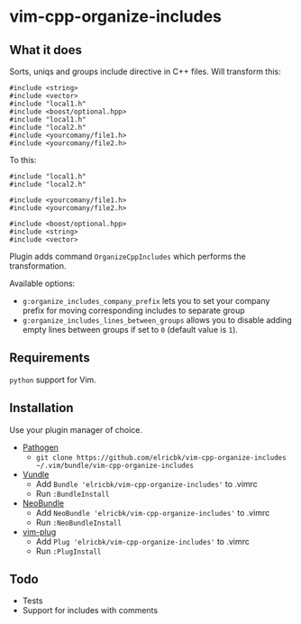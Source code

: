 # vim-cpp-organize-includes

## What it does

Sorts, uniqs and groups include directive in C++ files. Will transform this:

    #include <string>
    #include <vector>
    #include "local1.h"
    #include <boost/optional.hpp>
    #include "local1.h"
    #include "local2.h"
    #include <yourcomany/file1.h>
    #include <yourcomany/file2.h>

To this:

    #include "local1.h"
    #include "local2.h"

    #include <yourcomany/file1.h>
    #include <yourcomany/file2.h>

    #include <boost/optional.hpp>
    #include <string>
    #include <vector>

Plugin adds command `OrganizeCppIncludes` which performs the transformation.

Available options:
* `g:organize_includes_company_prefix` lets you to set your company prefix for
moving corresponding includes to separate group
* `g:organize_includes_lines_between_groups` allows you to disable adding empty
lines between groups if set to `0` (default value is `1`).

## Requirements

`python` support for Vim.

## Installation

Use your plugin manager of choice.

- [Pathogen](https://github.com/tpope/vim-pathogen)
  - `git clone https://github.com/elricbk/vim-cpp-organize-includes ~/.vim/bundle/vim-cpp-organize-includes`
- [Vundle](https://github.com/gmarik/vundle)
  - Add `Bundle 'elricbk/vim-cpp-organize-includes'` to .vimrc
  - Run `:BundleInstall`
- [NeoBundle](https://github.com/Shougo/neobundle.vim)
  - Add `NeoBundle 'elricbk/vim-cpp-organize-includes'` to .vimrc
  - Run `:NeoBundleInstall`
- [vim-plug](https://github.com/junegunn/vim-plug)
  - Add `Plug 'elricbk/vim-cpp-organize-includes'` to .vimrc
  - Run `:PlugInstall`

## Todo

* Tests
* Support for includes with comments
